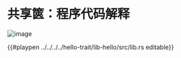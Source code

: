 # 共享篋：程序代码解释

![image](../../images/hello-trait-05-complex.png)

{{#playpen ../../../../hello-trait/lib-hello/src/lib.rs editable}}
